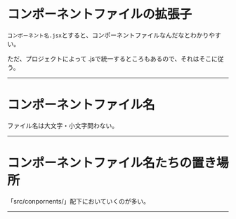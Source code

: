 # コンポーネントファイルの拡張子
`コンポーネント名.jsx`とすると、コンポーネントファイルなんだなとわかりやすい。

ただ、プロジェクトによって .jsで統一するところもあるので、それはそこに従う。
***

# コンポーネントファイル名
ファイル名は大文字・小文字問わない。
***

# コンポーネントファイル名たちの置き場所
「src/conpornents/」配下においていくのが多い。
***
